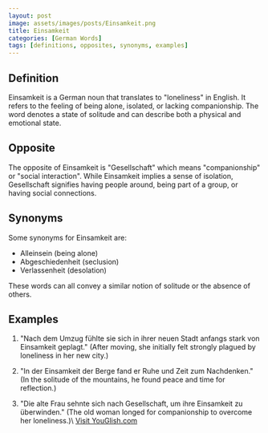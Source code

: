 ```yaml
---
layout: post
image: assets/images/posts/Einsamkeit.png
title: Einsamkeit
categories: [German Words]
tags: [definitions, opposites, synonyms, examples]
---
```


## Definition

Einsamkeit is a German noun that translates to "loneliness" in English. It refers to the feeling of being alone, isolated, or lacking companionship. The word denotes a state of solitude and can describe both a physical and emotional state. 

## Opposite

The opposite of Einsamkeit is "Gesellschaft" which means "companionship" or "social interaction". While Einsamkeit implies a sense of isolation, Gesellschaft signifies having people around, being part of a group, or having social connections.

## Synonyms

Some synonyms for Einsamkeit are:

- Alleinsein (being alone)
- Abgeschiedenheit (seclusion)
- Verlassenheit (desolation)

These words can all convey a similar notion of solitude or the absence of others.

## Examples

1. "Nach dem Umzug fühlte sie sich in ihrer neuen Stadt anfangs stark von Einsamkeit geplagt." (After moving, she initially felt strongly plagued by loneliness in her new city.)

2. "In der Einsamkeit der Berge fand er Ruhe und Zeit zum Nachdenken." (In the solitude of the mountains, he found peace and time for reflection.)

3. "Die alte Frau sehnte sich nach Gesellschaft, um ihre Einsamkeit zu überwinden." (The old woman longed for companionship to overcome her loneliness.)\ <a id="yg-widget-0" class="youglish-widget" data-query="Einsamkeit" data-lang="german" data-components="8412" data-auto-start="0" data-bkg-color="theme_light" data-title="How%20to%20pronounce%20Einsamkeit%20in%20German"  rel="nofollow" href="https://youglish.com">Visit YouGlish.com</a><script async src="https://youglish.com/public/emb/widget.js" charset="utf-8"></script>